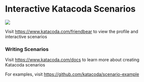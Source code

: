 # Interactive Katacoda Scenarios

[![](http://shields.katacoda.com/katacoda/friendbear/count.svg)](https://www.katacoda.com/friendbear "Get your profile on Katacoda.com")

Visit https://www.katacoda.com/friendbear to view the profile and interactive scenarios

### Writing Scenarios
Visit https://www.katacoda.com/docs to learn more about creating Katacoda scenarios

For examples, visit https://github.com/katacoda/scenario-example
